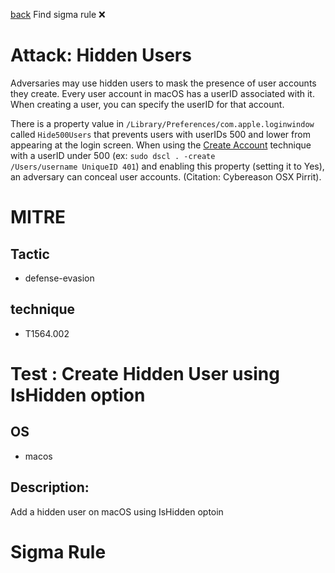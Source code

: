 
[back](../index.md)
Find sigma rule :x: 

# Attack: Hidden Users 

Adversaries may use hidden users to mask the presence of user accounts they create. Every user account in macOS has a userID associated with it. When creating a user, you can specify the userID for that account.

There is a property value in <code>/Library/Preferences/com.apple.loginwindow</code> called <code>Hide500Users</code> that prevents users with userIDs 500 and lower from appearing at the login screen. When using the [Create Account](https://attack.mitre.org/techniques/T1136) technique with a userID under 500 (ex: <code>sudo dscl . -create /Users/username UniqueID 401</code>) and enabling this property (setting it to Yes), an adversary can conceal user accounts. (Citation: Cybereason OSX Pirrit).

# MITRE
## Tactic
  - defense-evasion


## technique
  - T1564.002


# Test : Create Hidden User using IsHidden option
## OS
  - macos


## Description:
Add a hidden user on macOS using IsHidden optoin


# Sigma Rule

